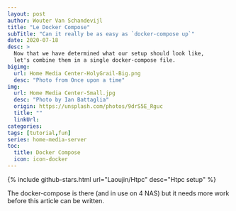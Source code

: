 ```yaml
---
layout: post
author: Wouter Van Schandevijl
title: "Le Docker Compose"
subTitle: "Can it really be as easy as `docker-compose up`"
date: 2020-07-18
desc: >
  Now that we have determined what our setup should look like,
  let's combine them in a single docker-compose file.
bigimg:
  url: Home Media Center-HolyGrail-Big.png
  desc: "Photo from Once upon a time"
img:
  url: Home Media Center-Small.jpg
  desc: "Photo by Ian Battaglia"
  origin: https://unsplash.com/photos/9drS5E_Rguc
  title: ""
  linkUrl: 
categories: 
tags: [tutorial,fun]
series: home-media-server
toc:
  title: Docker Compose
  icon: icon-docker
---
```



{% include github-stars.html url="Laoujin/Htpc" desc="Htpc setup" %}

The docker-compose is there (and in use on 4 NAS) but it needs more work before this article can be written.

